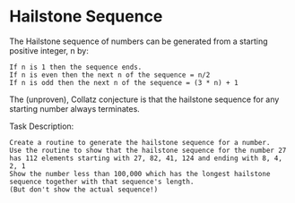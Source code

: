 # Hailstone Sequence

The Hailstone sequence of numbers can be generated from a starting positive integer, n by:

    If n is 1 then the sequence ends.
    If n is even then the next n of the sequence = n/2
    If n is odd then the next n of the sequence = (3 * n) + 1 

The (unproven), Collatz conjecture is that the hailstone sequence for any starting number always terminates.

Task Description:

    Create a routine to generate the hailstone sequence for a number.
    Use the routine to show that the hailstone sequence for the number 27 has 112 elements starting with 27, 82, 41, 124 and ending with 8, 4, 2, 1
    Show the number less than 100,000 which has the longest hailstone sequence together with that sequence's length.
    (But don't show the actual sequence!) 
